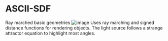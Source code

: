 # ASCII-SDF
Ray marched basic geometries 
![image](https://user-images.githubusercontent.com/41707552/196834486-5bfa3040-d265-4d46-a20f-d3a6d5e5e3bd.png)
Uses ray marching and signed distance functions for rendering objects. The light source follows a strange attractor equation to highlight most angles.
